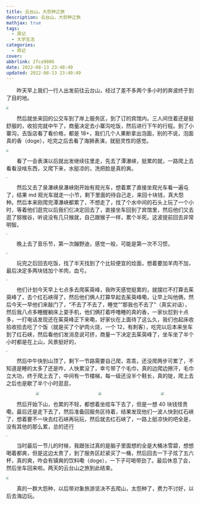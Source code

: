 ```yaml
---
title: 云台山，大怨种之旅
description: 云台山，大怨种之旅
mathjax: true
tags:
  - 周记
  - 大学生活
categories:
  - 周记
cover:
abbrlink: 2fca9806
date: 2022-08-13 23:40:49
updated: 2022-08-13 23:40:49
---
```


&emsp;&emsp;昨天早上我们一行人出发前往云台山，经过了差不多两个多小时的奔波终于到了目的地。

<img src="https://cdn.jsdelivr.net/gh/1405720461/blog_img@main/weekly_report/15.webp" style="zoom:40%;" />

&emsp;&emsp;然后就坐来回的公交车到了岸上服务区，到了订的宾馆内。三人间住着还是挺舒服的，收拾完就中午了，商量决定去小寨沟吃饭，然后进行下午的行程。到了小寨沟，去饭店看了看价格，都是 18+，我们几个人果断拿出泡面，别的不说，泡面真的香（doge），吃完之后去看了海狮表演，就挺灵性的感觉。

<img src="https://cdn.jsdelivr.net/gh/1405720461/blog_img@main/weekly_report/16.webp" style="zoom:40%;" />

&emsp;&emsp;看了一会表演以后就出发继续往里走，先去了潭瀑峡，挺累的就，一路爬上去看看没啥东西，又爬下来，水挺凉的，洗把脸是真的爽。

<img src="https://cdn.jsdelivr.net/gh/1405720461/blog_img@main/weekly_report/17.webp" style="zoom:20%;" />

&emsp;&emsp;然后又去了泉瀑峡泉瀑峡刚开始有观光车，想着累了直接坐观光车看一遍屯了，结果 md 观光车就走一小节，剩下里面的待自己走，来回十块钱，真大怨种。然后本来刚爬完潭瀑峡都累了，不想走了，找了个水中间的石头上玩了一个小时，等着他们逛完以后我们仨决定回去了，直接坐车回到了宾馆里，然后他们又去逛了猕猴谷，听说没有几只猴就，自己跟猴子一样，累个半死。这波提前回去非常明智。

<img src="https://cdn.jsdelivr.net/gh/1405720461/blog_img@main/weekly_report/18.webp" style="zoom:20%;" />

&emsp;&emsp;晚上去了音乐节，第一次蹦野迪，感觉一般，可能是第一次不习惯，

<img src="https://cdn.jsdelivr.net/gh/1405720461/blog_img@main/weekly_report/19.webp" style="zoom:20%;" />

&emsp;&emsp;玩完之后回去吃饭，找了半天找到了个比较便宜的烩面，想着要加羊肉不加，最后决定多两块钱加个羊肉，血亏。

<img src="https://cdn.jsdelivr.net/gh/1405720461/blog_img@main/weekly_report/20.webp" style="zoom:20%;" />

&emsp;&emsp;他们计划今天早上七点多去爬茱萸峰，我昨天感觉挺累的，就摆烂不打算去茱萸峰了，去个红石峡得了，然后他们俩人打算早起去茱萸峰嘞，让早上叫他俩，然后今天一早他们来敲门了，“不去了不去了，睡觉”“那我也不去了”（真实对话），然后我八点多睡醒躺床上耍手机，他们俩打着呼噜睡的真的香，一家伙怼到十点多，一打电话发现还在茱萸峰正下来嘞，好家伙在上面待了这么久，我们也起床收拾收拾去吃了个饭（就是买了个驴肉火烧，一个 12，有刺客），吃完以后本来坐车到了红石峡，然后看他们发消息说可挤，商量一下决定去茱萸峰了，坐车坐了半个小时都是在上山，风景挺好的，

<img src="https://cdn.jsdelivr.net/gh/1405720461/blog_img@main/weekly_report/21.webp" style="zoom:20%;" />

&emsp;&emsp;然后中午快到山顶了，剩下一节路需要自己爬，乖乖，还没爬两步可累了，不知道是睡的太多了还是咋，人快累没了，幸亏带了个毛巾，真的边爬边擦汗，毛巾立大功，终于爬上去了，中间有一节楼梯，每一级还没半个鞋长，真的陡，爬上去之后也是歇了半个小时逛逛，

<div style="display:flex;justify-content:space-around">
<img src="https://cdn.jsdelivr.net/gh/1405720461/blog_img@main/weekly_report/22.webp" style="zoom:50%;" />
<img src="https://cdn.jsdelivr.net/gh/1405720461/blog_img@main/weekly_report/23.webp" style="zoom:50%;" />
<img src="https://cdn.jsdelivr.net/gh/1405720461/blog_img@main/weekly_report/24.webp" style="zoom:50%;" />
</div>

&emsp;&emsp;然后开始下山，也累的不轻，都想着坐缆车下去了，但是一想 40 块钱怪贵嘞，最后还是走下去了，然后准备回服务区待着，结果发现他们一波人快到红石峡了，想着要不一块去红石峡再玩玩，然后就去红石峡了，一路上挺凉快的吧全是，没有其他的那么累，总的还行

<img src="https://cdn.jsdelivr.net/gh/1405720461/blog_img@main/weekly_report/25.webp" style="zoom:20%;" />

&emsp;&emsp;当时最后一节儿的时候，我跟张过真的是脑子里面想的全是大桶冰雪碧，想想喝着都爽，但是这边太贵了，到了服务区赶紧买了一桶，然后回去一下子炫了五六杯，真的爽，咋会有镇爽的饮料嘞（doge），一下子可喝带劲了。最后休息了会，然后坐车回来啦。两天的云台山之旅到此结束。

<img src="https://cdn.jsdelivr.net/gh/1405720461/blog_img@main/weekly_report/26.webp" style="zoom:40%;" />

&emsp;&emsp;真的一群大怨种，以后带对象旅游坚决不去爬山，太怨种了，费力不讨好，以后去海边玩。
